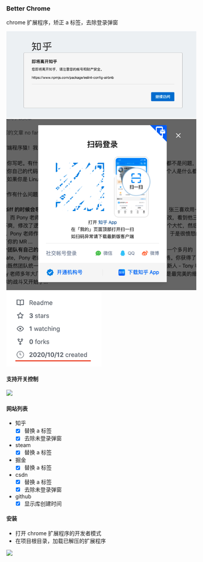 ### Better Chrome

chrome 扩展程序，矫正 a 标签，去除登录弹窗

<img width="500" src="./images/zhihu_link.png" />
<br />
<img width="500" src="./images/zhihu_login_modal.png" />
<br />
<img width="250" src="./images/github_repos_create_time.png" />

#### 支持开关控制

<img width="240" src="./images/function_switch.png" />

#### 网站列表

- 知乎
  - [x] 替换 a 标签
  - [x] 去除未登录弹窗
- steam
  - [x] 替换 a 标签
- 掘金
  - [x] 替换 a 标签
- csdn
  - [x] 替换 a 标签
  - [x] 去除未登录弹窗
- github
  - [x] 显示库创建时间

#### 安装

- 打开 chrome 扩展程序的开发者模式
- 在项目根目录，加载已解压的扩展程序

<img width="1080"  src="./images/install_extensions.png" />
